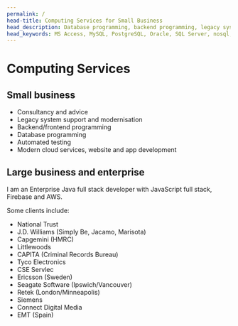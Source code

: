 ```yaml
---
permalink: /
head-title: Computing Services for Small Business
head_description: Database programming, backend programming, legacy systems, desktop applications, testing, websites, cloud, intranet, mobile apps
head_keywords: MS Access, MySQL, PostgreSQL, Oracle, SQL Server, nosql, AWS, java, c, c++, PHP, perl, JavaScript, Fortran, Visual Basic
--- 
```


# Computing Services

<div class="center" style="font-size:2rem; letter-spacing:1.5rem; margin-bottom:1.5rem">
<a href="/database-developer" title="Database application development"><i class="fa fa-database icon-db" ></i></a> 
<a href="/software-developer-retainer" title="Software developer retainer"><i class="fas fa-code icon-retainer" ></i></a> 
<a href="/mobile-app-development" title="Mobile app development"><i class="fas fa-mobile-alt icon-mobile-app"></i></a> 
<a href="/legacy-applications"><i class="far fa-save icon-legacy" title="Legacy application development"></i></a> 
<a href="/web-developer" title="Dynamic web based applications"><i class="far fa-window-maximize icon-dev"></i></a>
<a href="/workload-relief-contractor"  title="Workload Relief Contract Developer"><i class="fas fa-sitemap icon-wlr"></i></a></div>


## Small business

<div class="hmj-home-icon">
<i class="far fa-building"></i>
</div>

- Consultancy and advice
- Legacy system support and modernisation
- Backend/frontend programming
- Database programming
- Automated testing
- Modern cloud services, website and app development


## Large business and enterprise

<div class="hmj-home-icon">
<i class="fas fa-sitemap"></i>
</div>

I am an Enterprise Java full stack developer with JavaScript full stack, Firebase and AWS.

Some clients include:
- National Trust
- J.D. Williams (Simply Be, Jacamo, Marisota)
- Capgemini (HMRC)
- Littlewoods
- CAPITA (Criminal Records Bureau)
- Tyco Electronics
- CSE Servlec
- Ericsson (Sweden)
- Seagate Software (Ipswich/Vancouver)
- Retek (London/Minneapolis)
- Siemens
- Connect Digital Media
- EMT (Spain)



